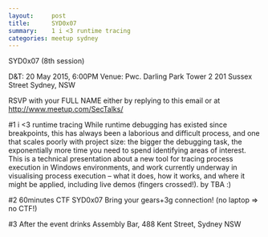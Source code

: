 ```yaml
---
layout:     post
title:      SYD0x07 
summary:    1 i <3 runtime tracing
categories: meetup sydney
---
```

SYD0x07 (8th session)

D&T: 20 May 2015, 6:00PM
Venue: Pwc. Darling Park Tower 2 201 Sussex Street Sydney, NSW

RSVP with your FULL NAME either by replying to this email or at http://www.meetup.com/SecTalks/

#1 i <3 runtime tracing
While runtime debugging has existed since breakpoints, this has always been a laborious and difficult process, and one that scales poorly with project size: the bigger the debugging task, the exponentially more time you need to spend identifying areas of interest. This is a technical presentation about a new tool for tracing process execution in Windows environments, and work currently underway in visualising process execution – what it does, how it works, and where it might be applied, including live demos (fingers crossed!).
by TBA :)

#2  60minutes CTF SYD0x07
Bring your gears+3g connection! (no laptop => no CTF!)

#3 After the event drinks
Assembly Bar, 488 Kent Street, Sydney NSW
